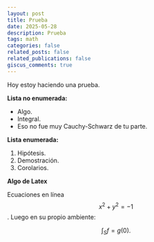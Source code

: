 ```yaml
---
layout: post
title: Prueba
date: 2025-05-28 
description: Prueba
tags: math
categories: false
related_posts: false
related_publications: false
giscus_comments: true
---
```


Hoy estoy haciendo una prueba.

**Lista no enumerada:**
- Algo.
- Integral.
- Eso no fue muy Cauchy-Schwarz de tu parte.

**Lista enumerada:**
1. Hipótesis.
2. Demostración.
3. Corolarios.

**Algo de Latex**

Ecuaciones en línea $$x^2 + y^2 = -1$$. Luego en su propio ambiente:

$$
\int_{S} f = g(0).
$$